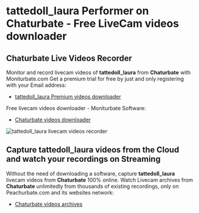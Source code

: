 # tattedoll_laura Performer on Chaturbate - Free LiveCam videos downloader

## Chaturbate Live Videos Recorder

Monitor and record livecam videos of **tattedoll_laura** from **Chaturbate** with Moniturbate.com
Get a premium trial for free by just and only registering with your Email address:
* [tattedoll_laura Premium videos downloader](https://moniturbate.com/request-demo-licence-key.html)

Free livecam videos downloader - Moniturbate Software:
* [Chaturbate videos downloader](https://moniturbate.com/moniturbate-download-software.html)

![tattedoll_laura livecam videos recorder](https://peachurnet.com/templates/moniturbate-software.png)


## Capture tattedoll_laura videos from the Cloud and watch your recordings on Streaming

Without the need of downloading a software, capture **tattedoll_laura** livecam videos from **Chaturbate** 100% online.
Watch Livecam archives from **Chaturbate** unlimitedly from thousands of existing recordings, only on Peachurbate.com and its websites network:
* [Chaturbate videos archives](https://peachurnet.com/)